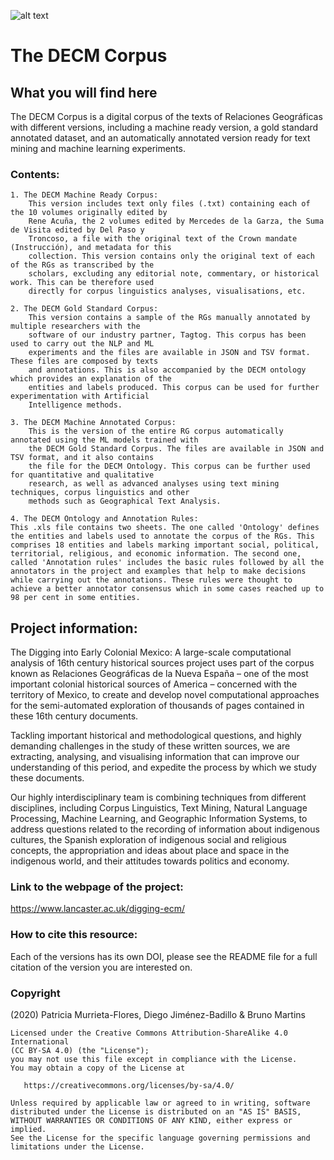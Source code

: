 ![alt text](https://www.lancaster.ac.uk/digging-ecm/wp-content/uploads/2018/04/Logo-sticky-header-345.png  "Digging into Early Colonial Mexico Logo")
# The DECM Corpus

## What you will find here
The DECM Corpus is a digital corpus of the texts of Relaciones Geográficas with different versions, including a machine ready version, a gold standard annotated dataset, and an automatically annotated version ready for text mining and machine learning experiments.

### Contents:
``` 
1. The DECM Machine Ready Corpus: 
	This version includes text only files (.txt) containing each of the 10 volumes originally edited by 
	Rene Acuña, the 2 volumes edited by Mercedes de la Garza, the Suma de Visita edited by Del Paso y 
	Troncoso, a file with the original text of the Crown mandate (Instrucción), and metadata for this 
	collection. This version contains only the original text of each of the RGs as transcribed by the 
	scholars, excluding any editorial note, commentary, or historical work. This can be therefore used 
	directly for corpus linguistics analyses, visualisations, etc.

2. The DECM Gold Standard Corpus: 
	This version contains a sample of the RGs manually annotated by multiple researchers with the 
	software of our industry partner, Tagtog. This corpus has been used to carry out the NLP and ML 
	experiments and the files are available in JSON and TSV format. These files are composed by texts 
	and annotations. This is also accompanied by the DECM ontology which provides an explanation of the 
	entities and labels produced. This corpus can be used for further experimentation with Artificial 
	Intelligence methods.

3. The DECM Machine Annotated Corpus: 
	This is the version of the entire RG corpus automatically annotated using the ML models trained with
	the DECM Gold Standard Corpus. The files are available in JSON and TSV format, and it also contains
	the file for the DECM Ontology. This corpus can be further used for quantitative and qualitative 
	research, as well as advanced analyses using text mining techniques, corpus linguistics and other 
	methods such as Geographical Text Analysis. 

4. The DECM Ontology and Annotation Rules:
This .xls file contains two sheets. The one called 'Ontology' defines the entities and labels used to annotate the corpus of the RGs. This comprises 18 entities and labels marking important social, political, territorial, religious, and economic information. The second one, called 'Annotation rules' includes the basic rules followed by all the annotators in the project and examples that help to make decisions while carrying out the annotations. These rules were thought to achieve a better annotator consensus which in some cases reached up to 98 per cent in some entities.  

``` 

## Project information: 
The Digging into Early Colonial Mexico: A large-scale computational analysis of 16th century historical sources project uses part of the corpus known as Relaciones Geográficas de la Nueva España – one of the most important colonial historical sources of America – concerned with the territory of Mexico, to create and develop novel computational approaches for the semi-automated exploration of thousands of pages contained in these 16th century documents.

Tackling important historical and methodological questions, and highly demanding challenges in the study of these written sources, we are extracting, analysing, and visualising information that can improve our understanding of this period, and expedite the process by which we study these documents.

Our highly interdisciplinary team is combining techniques from different disciplines, including Corpus Linguistics, Text Mining, Natural Language Processing, Machine Learning, and Geographic Information Systems, to address questions related to the recording of information about indigenous cultures, the Spanish exploration of indigenous social and religious concepts, the appropriation and ideas about place and space in the indigenous world, and their attitudes towards politics and economy. 

### Link to the webpage of the project: 
https://www.lancaster.ac.uk/digging-ecm/

### How to cite this resource: 
Each of the versions has its own DOI, please see the README file for a full citation of the version you are interested on.

### Copyright
(2020) Patricia Murrieta-Flores, Diego Jiménez-Badillo & Bruno Martins
``` 
Licensed under the Creative Commons Attribution-ShareAlike 4.0 International 
(CC BY-SA 4.0) (the "License");
you may not use this file except in compliance with the License.
You may obtain a copy of the License at

   https://creativecommons.org/licenses/by-sa/4.0/

Unless required by applicable law or agreed to in writing, software
distributed under the License is distributed on an "AS IS" BASIS,
WITHOUT WARRANTIES OR CONDITIONS OF ANY KIND, either express or implied.
See the License for the specific language governing permissions and
limitations under the License.
``` 

